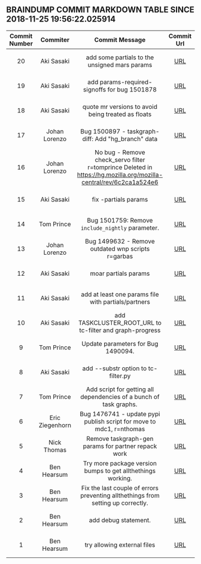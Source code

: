 ## BRAINDUMP COMMIT MARKDOWN TABLE SINCE 2018-11-25 19:56:22.025914

| Commit Number | Commiter | Commit Message | Commit Url | Date | 
|:---:|:----:|:----------------------------------:|:------:|:----:| 
|20|Aki Sasaki |add some partials to the unsigned mars params|[URL](https://hg.mozilla.org/build/braindump/pushloghtml?changeset=c73fd4625695)|2018-11-16 03:03:39
|19|Aki Sasaki |add params-required-signoffs for bug 1501878|[URL](https://hg.mozilla.org/build/braindump/pushloghtml?changeset=2f1b5cddb5f6)|2018-11-12 19:19:42
|18|Aki Sasaki |quote mr versions to avoid being treated as floats|[URL](https://hg.mozilla.org/build/braindump/pushloghtml?changeset=0d4a4254960b)|2018-11-02 20:18:01
|17|Johan Lorenzo |Bug 1500897 - taskgraph-diff: Add "hg_branch" data|[URL](https://hg.mozilla.org/build/braindump/pushloghtml?changeset=56f54e63a30d)|2018-10-23 14:46:00
|16|Johan Lorenzo |No bug - Remove check_servo filter r=tomprince  Deleted in https://hg.mozilla.org/mozilla-central/rev/6c2ca1a524e6|[URL](https://hg.mozilla.org/build/braindump/pushloghtml?changeset=b5f69b20179d)|2018-10-26 13:07:04
|15|Aki Sasaki |fix -partials params|[URL](https://hg.mozilla.org/build/braindump/pushloghtml?changeset=e65c587c6b63)|2018-10-25 01:29:21
|14|Tom Prince |Bug 1501759: Remove `include_nightly` parameter.|[URL](https://hg.mozilla.org/build/braindump/pushloghtml?changeset=5387038ff1e9)|2018-10-24 20:49:19
|13|Johan Lorenzo |Bug 1499632 - Remove outdated wnp scripts r=garbas|[URL](https://hg.mozilla.org/build/braindump/pushloghtml?changeset=4e4fcc1dbbd0)|2018-10-17 12:03:17
|12|Aki Sasaki |moar partials params|[URL](https://hg.mozilla.org/build/braindump/pushloghtml?changeset=7ad715ba5d53)|2018-10-16 00:43:53
|11|Aki Sasaki |add at least one params file with partials/partners|[URL](https://hg.mozilla.org/build/braindump/pushloghtml?changeset=fd45f4b8973e)|2018-10-12 20:24:49
|10|Aki Sasaki |add TASKCLUSTER_ROOT_URL to tc-filter and graph-progress|[URL](https://hg.mozilla.org/build/braindump/pushloghtml?changeset=46531bc805c1)|2018-10-11 00:14:47
|9|Tom Prince |Update parameters for Bug 1490094.|[URL](https://hg.mozilla.org/build/braindump/pushloghtml?changeset=c8a8a6a4e8b6)|2018-10-03 16:32:44
|8|Aki Sasaki |add --substr option to tc-filter.py|[URL](https://hg.mozilla.org/build/braindump/pushloghtml?changeset=8111e1c87cc0)|2018-09-21 02:33:42
|7|Tom Prince |Add script for getting all dependencies of a bunch of task graphs.|[URL](https://hg.mozilla.org/build/braindump/pushloghtml?changeset=18082a7673db)|2018-08-28 23:01:00
|6|Eric Ziegenhorn |Bug 1476741 - update pypi publish script for move to mdc1, r=nthomas|[URL](https://hg.mozilla.org/build/braindump/pushloghtml?changeset=7ba9a6a09895)|2018-08-15 23:58:24
|5|Nick Thomas |Remove taskgraph-gen params for partner repack work|[URL](https://hg.mozilla.org/build/braindump/pushloghtml?changeset=80063b433863)|2018-05-30 23:37:03
|4|Ben Hearsum |Try more package version bumps to get allthethings working.|[URL](https://hg.mozilla.org/build/braindump/pushloghtml?changeset=b643cacb00ec)|2018-05-29 17:59:10
|3|Ben Hearsum |Fix the last couple of errors preventing allthethings from setting up correctly.|[URL](https://hg.mozilla.org/build/braindump/pushloghtml?changeset=f4e2990b704f)|2018-05-29 17:45:10
|2|Ben Hearsum |add debug statement.|[URL](https://hg.mozilla.org/build/braindump/pushloghtml?changeset=9e0f349c01a9)|2018-05-29 17:39:26
|1|Ben Hearsum |try allowing external files|[URL](https://hg.mozilla.org/build/braindump/pushloghtml?changeset=33a8336c1b3f)|2018-05-29 17:31:43


